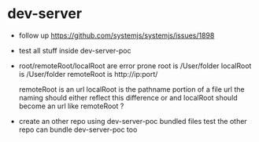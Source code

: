 # dev-server

- follow up https://github.com/systemjs/systemjs/issues/1898
- test all stuff inside dev-server-poc
- root/remoteRoot/localRoot are error prone
  root is /User/folder
  localRoot is /User/folder
  remoteRoot is http://ip:port/

  remoteRoot is an url
  localRoot is the pathname portion of a file url
  the naming should either reflect this difference or
  and localRoot should become an url like remoteRoot ?

- create an other repo using dev-server-poc bundled files
  test the other repo can bundle dev-server-poc too
